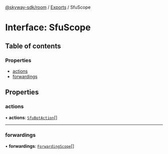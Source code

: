 [@skyway-sdk/room](../README.md) / [Exports](../modules.md) / SfuScope

# Interface: SfuScope

## Table of contents

### Properties

- [actions](SfuScope.md#actions)
- [forwardings](SfuScope.md#forwardings)

## Properties

### actions

• **actions**: [`SfuBotAction`](../modules.md#sfubotaction)[]

___

### forwardings

• **forwardings**: [`ForwardingScope`](ForwardingScope.md)[]
